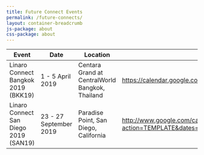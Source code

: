```yaml
---
title: Future Connect Events
permalink: /future-connects/
layout: container-breadcrumb
js-package: about
css-package: about
---
```

<div class="col-xs-12" markdown="1">

| Event | Date | Location | Add to Calendar |
|-------|------|----------|-----------------|
| Linaro Connect Bangkok 2019 (BKK19) | 1 - 5  April 2019 | Centara Grand at CentralWorld Bangkok, Thailand | https://calendar.google.com/calendar/r/eventedit?dates=20190401T080000Z/20190405T150000Z&ctz=Asia/Bangkok&details&text=Linaro+Connect+Bangkok+2019+(BKK19)%09&location=Centara+Grand+at+CentralWorld+Bangkok,+Thailand&details=Linaro+Connect+BKK19+will+be+at+Centara+Grand+at+CentralWorld+Bangkok,+Thailand.&sf=true |
| Linaro Connect San Diego 2019 (SAN19) | 23 - 27 September 2019 | Paradise Point, San Diego, California | http://www.google.com/calendar/event?action=TEMPLATE&dates=20190923T080000Z%2F20190927T150000Z&ctz=America/Los_Angeles&text=Linaro%20Connect%20San%20Diego%202019%20(SAN19)%09&location=Paradise%20Point%2C%20San%20Diego%2C%20California&details=Linaro%20Connect%20San%20Diego%202019%20(SAN19)%20will%20be%20at%20Paradise%20Point%2C%20San%20Diego%2C%20California |

</div>
